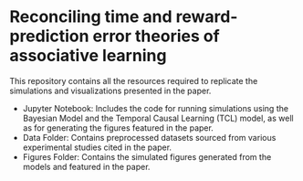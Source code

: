 ﻿# Reconciling time and reward-prediction error theories of associative learning

This repository contains all the resources required to replicate the simulations and visualizations presented in the paper.

- Jupyter Notebook: Includes the code for running simulations using the Bayesian Model and the Temporal Causal Learning (TCL) model, as well as for generating the figures featured in the paper.
- Data Folder: Contains preprocessed datasets sourced from various experimental studies cited in the paper.
- Figures Folder: Contains the simulated figures generated from the models and featured in the paper.

